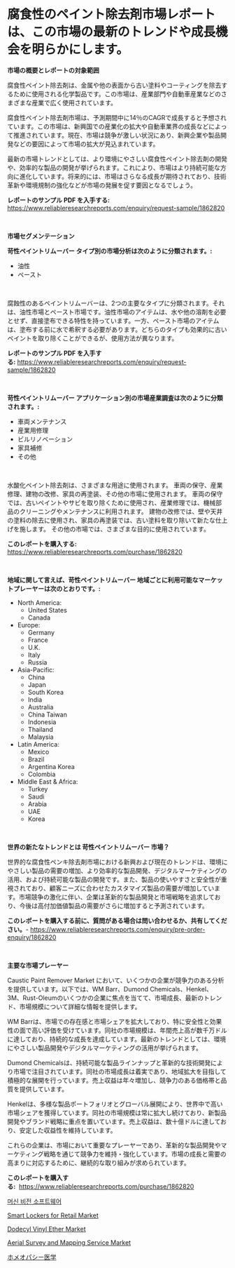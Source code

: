 <p><h1>腐食性のペイント除去剤市場レポートは、この市場の最新のトレンドや成長機会を明らかにします。</h1></p><p><strong>市場の概要とレポートの対象範囲</strong></p>
<p><p>腐食性ペイント除去剤は、金属や他の表面から古い塗料やコーティングを除去するために使用される化学製品です。この市場は、産業部門や自動車産業などのさまざまな産業で広く使用されています。 </p><p>腐食性ペイント除去剤市場は、予測期間中に14％のCAGRで成長すると予想されています。この市場は、新興国での産業化の拡大や自動車業界の成長などによって推進されています。現在、市場は競争が激しい状況にあり、新興企業や製品開発などの要因によって市場の拡大が見込まれています。</p><p>最新の市場トレンドとしては、より環境にやさしい腐食性ペイント除去剤の開発や、効率的な製品の開発が挙げられます。これにより、市場はより持続可能な方向に進化しています。将来的には、市場はさらなる成長が期待されており、技術革新や環境規制の強化などが市場の発展を促す要因となるでしょう。</p></p>
<p><strong>レポートのサンプル PDF を入手する:</strong> <a href="https://www.reliableresearchreports.com/enquiry/request-sample/1862820">https://www.reliableresearchreports.com/enquiry/request-sample/1862820</a></p>
<p>&nbsp;</p>
<p><strong>市場セグメンテーション</strong></p>
<p><strong>苛性ペイントリムーバー タイプ別の市場分析は次のように分類されます。:</strong></p>
<p><ul><li>油性</li><li>ペースト</li></ul></p>
<p>&nbsp;</p>
<p><p>腐蝕性のあるペイントリムーバーは、2つの主要なタイプに分類されます。それは、油性市場とペースト市場です。油性市場のアイテムは、水や他の溶剤を必要とせず、直接塗布できる特性を持っています。一方、ペースト市場のアイテムは、塗布する前に水で希釈する必要があります。どちらのタイプも効果的に古いペイントを取り除くことができるが、使用方法が異なります。</p></p>
<p><strong>レポートのサンプル PDF を入手する:</strong>&nbsp;<a href="https://www.reliableresearchreports.com/enquiry/request-sample/1862820">https://www.reliableresearchreports.com/enquiry/request-sample/1862820</a></p>
<p>&nbsp;</p>
<p><strong> 苛性ペイントリムーバー アプリケーション別の市場産業調査は次のように分類されます。:</strong></p>
<p><ul><li>車両メンテナンス</li><li>産業用修理</li><li>ビルリノベーション</li><li>家具補修</li><li>その他</li></ul></p>
<p>&nbsp;</p>
<p><p> 水酸化ペイント除去剤は、さまざまな用途に使用されます。 車両の保守、産業修理、建物の改修、家具の再塗装、その他の市場に使用されます。 車両の保守では、古いペイントやサビを取り除くために使用され、産業修理では、機械部品のクリーニングやメンテナンスに利用されます。 建物の改修では、壁や天井の塗料の除去に使用され、家具の再塗装では、古い塗料を取り除いて新たな仕上げを施します。 その他の市場では、さまざまな目的に使用されています。</p></p>
<p><strong>このレポートを購入する:</strong>&nbsp; <a href="https://www.reliableresearchreports.com/purchase/1862820">https://www.reliableresearchreports.com/purchase/1862820</a></p>
<p>&nbsp;</p>
<p><strong>地域に関して言えば、苛性ペイントリムーバー 地域ごとに利用可能なマーケットプレーヤーは次のとおりです。:</strong></p>
<p><ul>
    <li>
        North America:
        <ul>
            <li>United States</li>
            <li>Canada</li>
        </ul>
    </li>
    <li>
        Europe:
        <ul>
            <li>Germany</li>
            <li>France</li>
            <li>U.K.</li>
            <li>Italy</li>
            <li>Russia</li>
        </ul>
    </li>
    <li>
        Asia-Pacific:
        <ul>
            <li>China</li>
            <li>Japan</li>
            <li>South Korea</li>
            <li>India</li>
            <li>Australia</li>
            <li>China Taiwan</li>
            <li>Indonesia</li>
            <li>Thailand</li>
            <li>Malaysia</li>
        </ul>
    </li>
    <li>
        Latin America:
        <ul>
            <li>Mexico</li>
            <li>Brazil</li>
            <li>Argentina Korea</li>
            <li>Colombia</li>
        </ul>
    </li>
    <li>
        Middle East & Africa:
        <ul>
            <li>Turkey</li>
            <li>Saudi</li>
            <li>Arabia</li>
            <li>UAE</li>
            <li>Korea</li>
        </ul>
    </li>
    </ul></p>
<p>&nbsp;</p>
<p><strong>世界の新たなトレンドとは 苛性ペイントリムーバー 市場？</strong></p>
<p><p>世界的な腐食性ペンキ除去剤市場における新興および現在のトレンドは、環境にやさしい製品の需要の増加、より効率的な製品開発、デジタルマーケティングの活用、および持続可能な製品の開発です。また、製品の使いやすさと安全性が重視されており、顧客ニーズに合わせたカスタマイズ製品の需要が増加しています。市場競争の激化に伴い、企業は革新的な製品開発と市場戦略を追求しており、今後は高付加価値製品の需要がさらに増加すると予測されています。</p></p>
<p><strong>このレポートを購入する前に、質問がある場合は問い合わせるか、共有してください。</strong>- <a href="https://www.reliableresearchreports.com/enquiry/pre-order-enquiry/1862820">https://www.reliableresearchreports.com/enquiry/pre-order-enquiry/1862820</a></p>
<p>&nbsp;</p>
<p><strong>主要な市場プレーヤー</strong></p>
<p><p>Caustic Paint Remover Market において、いくつかの企業が競争力のある分析を提供しています。以下では、WM Barr、Dumond Chemicals、Henkel、3M、Rust-Oleumのいくつかの企業に焦点を当てて、市場成長、最新のトレンド、市場規模について詳細な情報を提供します。</p><p>WM Barrは、市場での存在感と市場シェアを拡大しており、特に安全性と効果性の面で高い評価を受けています。同社の市場規模は、年間売上高が数千万ドルに達しており、持続的な成長を達成しています。最新のトレンドとしては、環境にやさしい製品開発やデジタルマーケティングの活用が挙げられます。</p><p>Dumond Chemicalsは、持続可能な製品ラインナップと革新的な技術開発により市場で注目されています。同社の市場成長は着実であり、地域拡大を目指して積極的な展開を行っています。売上収益は年々増加し、競争力のある価格帯と品質を提供しています。</p><p>Henkelは、多様な製品ポートフォリオとグローバル展開により、世界中で高い市場シェアを獲得しています。同社の市場規模は常に拡大し続けており、新製品開発やブランド戦略に重点を置いています。売上収益は、数十億ドルに達しており、安定した収益性を維持しています。</p><p>これらの企業は、市場において重要なプレーヤーであり、革新的な製品開発やマーケティング戦略を通じて競争力を維持・強化しています。市場の成長と需要の高まりに対応するために、継続的な取り組みが求められています。</p></p>
<p><strong>このレポートを購入する:</strong>&nbsp;&nbsp;<a href="https://www.reliableresearchreports.com/purchase/1862820">https://www.reliableresearchreports.com/purchase/1862820</a></p>
<p><p><a href="https://medium.com/@trevorkruvalis5678/%EA%B8%B0%EA%B3%84-%EC%8B%9C%EA%B0%81-%EC%86%8C%ED%94%84%ED%8A%B8%EC%9B%A8%EC%96%B4-%EC%8B%9C%EC%9E%A5-%EA%B7%9C%EB%AA%A8-%EB%B0%8F-%EC%8B%9C%EC%9E%A5-%EB%8F%99%ED%96%A5-%EC%99%84%EB%B2%BD%ED%95%9C-%EC%82%B0%EC%97%85-%EA%B0%9C%EC%9A%94-2024%EB%85%84%EB%B6%80%ED%84%B0-2031%EB%85%84-1af7dd56844e">머신 비전 소프트웨어</a></p><p><a href="https://issuu.com/reportprime-2/docs/smart-lockers-for-retail-market-size-2030.pptx">Smart Lockers for Retail Market</a></p><p><a href="https://github.com/lylyparadise/Market-Research-Report-List-2/blob/main/dodecyl-vinyl-ether-market.md">Dodecyl Vinyl Ether Market</a></p><p><a href="https://issuu.com/reportprime-2/docs/aerial-survey-and-mapping-service-market-size-2030">Aerial Survey and Mapping Service Market</a></p><p><a href="https://medium.com/@alyle7648/%E3%83%9B%E3%83%A1%E3%82%AA%E3%83%91%E3%82%B7%E3%83%BC%E5%8C%BB%E8%96%AC%E5%93%81%E5%B8%82%E5%A0%B4%E8%A6%8F%E6%A8%A1-%E5%B8%82%E5%A0%B4%E5%B1%95%E6%9C%9B%E3%81%A8%E5%B8%82%E5%A0%B4%E4%BA%88%E6%B8%AC-2024%E5%B9%B4%E3%81%8B%E3%82%892031%E5%B9%B4-61fec02d74fb">ホメオパシー医学</a></p></p>
